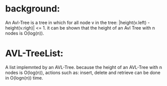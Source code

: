 
# background: 
An Avl-Tree is a tree in which for all node v in the tree: |height(v.left) - height(v.righ)| <= 1. it can be shown that the height of an Avl Tree with n nodes is O(log(n)).

# AVL-TreeList:
A list implemnted by an AVL-Tree. because the height of an AVL-Tree with n nodes is O(log(n)), actions such as: insert, delete and retrieve can be done in O(logn(n)) time.


